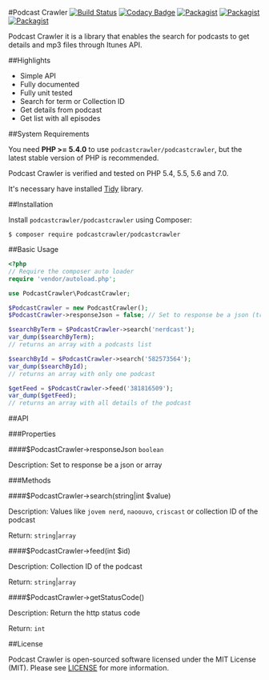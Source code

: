 #Podcast Crawler
[![Build Status](https://travis-ci.org/podcastcrawler/podcastcrawler.svg?branch=master)](https://travis-ci.org/podcastcrawler/podcastcrawler)
[![Codacy Badge](https://api.codacy.com/project/badge/Grade/7823d6165f3244f196c5df469b3be5d6)](https://www.codacy.com/app/doriansampaioneto/podcastcrawler?utm_source=github.com&amp;utm_medium=referral&amp;utm_content=podcastcrawler/podcastcrawler&amp;utm_campaign=Badge_Grade)
[![Packagist](https://img.shields.io/packagist/v/podcastcrawler/podcastcrawler.svg?maxAge=2592000)](https://packagist.org/packages/podcastcrawler/podcastcrawler)
[![Packagist](https://img.shields.io/packagist/dt/podcastcrawler/podcastcrawler.svg?maxAge=2592000)](https://packagist.org/packages/podcastcrawler/podcastcrawler)
[![Packagist](https://img.shields.io/packagist/l/podcastcrawler/podcastcrawler.svg?maxAge=2592000)](https://packagist.org/packages/podcastcrawler/podcastcrawler)

Podcast Crawler it is a library that enables the search for podcasts to get details and mp3 files through Itunes API.

##Highlights

* Simple API
* Fully documented
* Fully unit tested
* Search for term or Collection ID
* Get details from podcast
* Get list with all episodes

##System Requirements

You need **PHP >= 5.4.0** to use `podcastcrawler/podcastcrawler`, but the latest stable version of PHP is recommended.

Podcast Crawler is verified and tested on PHP 5.4, 5.5, 5.6 and 7.0.

It's necessary have installed [Tidy](http://php.net/manual/pt_BR/book.tidy.php) library.


##Installation

Install `podcastcrawler/podcastcrawler` using Composer:

```
$ composer require podcastcrawler/podcastcrawler
```


##Basic Usage

```php
<?php
// Require the composer auto loader
require 'vendor/autoload.php';

use PodcastCrawler\PodcastCrawler;

$PodcastCrawler = new PodcastCrawler();
$PodcastCrawler->responseJson = false; // Set to response be a json (true) or array (false)

$searchByTerm = $PodcastCrawler->search('nerdcast');
var_dump($searchByTerm);
// returns an array with a podcasts list

$searchById = $PodcastCrawler->search('582573564');
var_dump($searchById);
// returns an array with only one podcast

$getFeed = $PodcastCrawler->feed('381816509');
var_dump($getFeed);
// returns an array with all details of the podcast
```

##API

###Properties

####$PodcastCrawler->responseJson `boolean`

Description: Set to response be a json or array

###Methods

####$PodcastCrawler->search(string|int $value)

Description: Values like `jovem nerd`, `naoouvo`, `criscast` or collection ID of the podcast

Return: `string`|`array`

####$PodcastCrawler->feed(int $id)

Description: Collection ID of the podcast

Return: `string`|`array`

####$PodcastCrawler->getStatusCode()

Description: Return the http status code

Return: `int`

##License

Podcast Crawler is open-sourced software licensed under the MIT License (MIT). Please see [LICENSE](/LICENSE.md) for more information.
